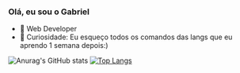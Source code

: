 ### Olá, eu sou o Gabriel

- 🔭 Web Developer
- 🌱 Curiosidade: Eu esqueço todos os comandos das langs que eu aprendo 1 semana depois:)

![Anurag's GitHub stats](https://github-readme-stats.vercel.app/api?username=DaLyan22&show_icons=true&theme=radical)
[![Top Langs](https://github-readme-stats.vercel.app/api/top-langs/?username=Dalyan22&layout=compact)](https://github.com/anuraghazra/github-readme-stats)

<div>
 <a href"https://instagram.com/gabriel_gomes.soares?igshid=YmJhNjkzNzY=" target"_blank"><img src"https://img.shields.io/badge/Instagram-E4405F?style=for-the-badge&logo=instagram&logoColor=white" target"_blank"></a>
</div>
          
